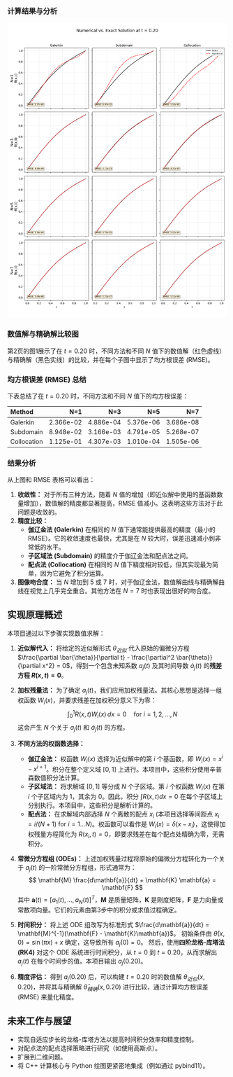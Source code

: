 ### 计算结果与分析

![数值解与精确解比较](HENS_plot/solution_comparison_rmse.png)

### 数值解与精确解比较图

第2页的图1展示了在 $t=0.20$ 时，不同方法和不同 $N$ 值下的数值解（红色虚线）与精确解（黑色实线）的比较，并在每个子图中显示了均方根误差 (RMSE)。

### 均方根误差 (RMSE) 总结

下表总结了在 $t=0.20$ 时，不同方法和不同 $N$ 值下的均方根误差：

| Method      |     N=1 |       N=3 |       N=5 |       N=7 |
| :---------- | ------: | --------: | --------: | --------: |
| Galerkin    | 2.366e-02 | 4.886e-04 | 5.376e-06 | 3.686e-08 |
| Subdomain   | 8.948e-02 | 3.166e-03 | 4.791e-05 | 5.268e-07 |
| Collocation | 1.125e-01 | 4.307e-03 | 1.010e-04 | 1.505e-06 |

### 结果分析

从上图和 RMSE 表格可以看出：

1.  **收敛性：** 对于所有三种方法，随着 $N$ 值的增加（即近似解中使用的基函数数量增加），数值解的精度都显著提高，RMSE 值减小。这表明这些方法对于此问题是收敛的。
2.  **精度比较：**
    *   **伽辽金法 (Galerkin)** 在相同的 $N$ 值下通常能提供最高的精度（最小的 RMSE）。它的收敛速度也最快，尤其是在 $N$ 较大时，误差迅速减小到非常低的水平。
    *   **子区域法 (Subdomain)** 的精度介于伽辽金法和配点法之间。
    *   **配点法 (Collocation)** 在相同的 $N$ 值下精度相对较低，但其实现最为简单，因为它避免了积分运算。
3.  **图像吻合度：** 当 $N$ 增加到 5 或 7 时，对于伽辽金法，数值解曲线与精确解曲线在视觉上几乎完全重合。其他方法在 $N=7$ 时也表现出很好的吻合度。

## 实现原理概述

本项目通过以下步骤实现数值求解：

1.  **近似解代入：** 将给定的近似解形式 $\theta_{近似}$ 代入原始的偏微分方程 $\frac{\partial \bar{\theta}}{\partial t} - \frac{\partial^2 \bar{\theta}}{\partial x^2} = 0$，得到一个包含未知系数 $a_j(t)$ 及其时间导数 $\dot{a}_j(t)$ 的**残差方程 $R(x,t) = 0$**。

2.  **加权残量法：** 为了确定 $a_j(t)$，我们应用加权残量法。其核心思想是选择一组权函数 $W_i(x)$，并要求残差在加权积分意义下为零：
    $$ \int_{0}^{1} R(x,t) W_i(x) \, dx = 0 \quad \text{for } i = 1, 2, \dots, N $$
    这会产生 $N$ 个关于 $a_j(t)$ 和 $\dot{a}_j(t)$ 的方程。

3.  **不同方法的权函数选择：**
    *   **伽辽金法：** 权函数 $W_i(x)$ 选择为近似解中的第 $i$ 个基函数，即 $W_i(x) = x^i - x^{i+1}$。积分在整个定义域 $[0,1]$ 上进行。本项目中，这些积分使用辛普森数值积分法计算。
    *   **子区域法：** 将求解域 $[0,1]$ 等分成 $N$ 个子区域。第 $i$ 个权函数 $W_i(x)$ 在第 $i$ 个子区域内为 1，其余为 0。因此，积分 $\int R(x,t) dx = 0$ 在每个子区域上分别执行。本项目中，这些积分是解析计算的。
    *   **配点法：** 在求解域内部选择 $N$ 个离散的配点 $x_i$ (本项目选择等间距点 $x_i = i/(N+1)$ for $i=1 \dots N$)。权函数可以看作是 $W_i(x) = \delta(x-x_i)$，这使得加权残量方程简化为 $R(x_i, t) = 0$，即要求残差在每个配点处精确为零，无需积分。

4.  **常微分方程组 (ODEs)：**
    上述加权残量过程将原始的偏微分方程转化为一个关于 $a_j(t)$ 的一阶常微分方程组，形式通常为：
    $$ \mathbf{M} \frac{d\mathbf{a}}{dt} + \mathbf{K} \mathbf{a} = \mathbf{F} $$
    其中 $\mathbf{a}(t) = [a_1(t), \dots, a_N(t)]^T$，$\mathbf{M}$ 是质量矩阵，$\mathbf{K}$ 是刚度矩阵，$\mathbf{F}$ 是力向量或常数项向量。它们的元素由第3步中的积分或求值过程确定。

5.  **时间积分：**
    将上述 ODE 组改写为标准形式 $\frac{d\mathbf{a}}{dt} = \mathbf{M}^{-1}(\mathbf{F} - \mathbf{K}\mathbf{a})$。
    初始条件由 $\bar{\theta}(x,0) = \sin(\pi x) + x$ 确定，这导致所有 $a_j(0) = 0$。
    然后，使用**四阶龙格-库塔法 (RK4)** 对这个 ODE 系统进行时间积分，从 $t=0$ 到 $t=0.20$，从而求解出 $a_j(t)$ 在每个时间步的值。本项目输出 $a_j(0.20)$。

6.  **精度评估：**
    得到 $a_j(0.20)$ 后，可以构建 $t=0.20$ 时的数值解 $\theta_{近似}(x, 0.20)$，并将其与精确解 $\bar{\theta}_{精确}(x, 0.20)$ 进行比较，通过计算均方根误差 (RMSE) 来量化精度。

## 未来工作与展望

*   实现自适应步长的龙格-库塔方法以提高时间积分效率和精度控制。
*   对配点法的配点选择策略进行研究（如使用高斯点）。
*   扩展到二维问题。
*   将 C++ 计算核心与 Python 绘图更紧密地集成（例如通过 pybind11）。

